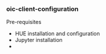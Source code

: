 ### oic-client-configuration


Pre-requisites

- HUE installation and configuration
- Jupyter installation
- 


